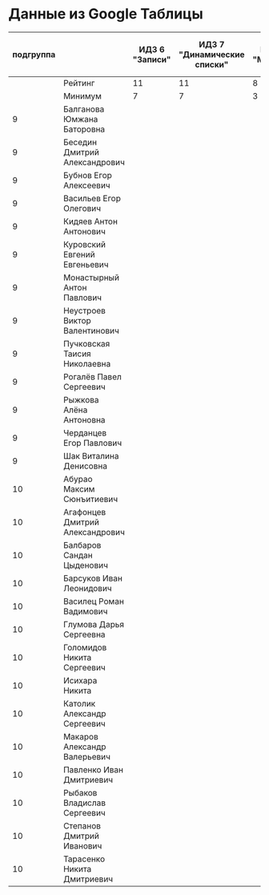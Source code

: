 # Данные из Google Таблицы

| подгруппа |  | ИДЗ 6 "Записи" | ИДЗ 7 "Динамические списки" | ИДЗ 8 "Модули" | ИДЗ 9 "Битовые маски в С++" | ИДЗ | КР 1 | КР 2 | Коллоквиум |
| --- | --- | --- | --- | --- | --- | --- | --- | --- | --- |
|  | Рейтинг | 11 | 11 | 8 | 11 | 41 | 8 | 8 | 15 |
|  | Минимум | 7 | 7 | 3 | 7 | 24 | 6 | 6 | 10 |
| 9 | Балганова Юмжана Баторовна |  |  |  |  | 0 |  |  |  |
| 9 | Беседин Дмитрий Александрович |  |  |  |  | 0 |  |  |  |
| 9 | Бубнов Егор Алексеевич |  |  |  |  | 0 |  |  |  |
| 9 | Васильев Егор Олегович |  |  |  |  | 0 |  |  |  |
| 9 | Кидяев Антон Антонович |  |  |  |  | 0 |  |  |  |
| 9 | Куровский Евгений Евгеньевич |  |  |  |  | 0 |  |  |  |
| 9 | Монастырный Антон Павлович |  |  |  |  | 0 |  |  |  |
| 9 | Неустроев Виктор Валентинович |  |  |  |  | 0 |  |  |  |
| 9 | Пучковская Таисия Николаевна |  |  |  |  | 0 |  |  |  |
| 9 | Рогалёв Павел Сергеевич |  |  |  |  | 0 |  |  |  |
| 9 | Рыжкова Алёна Антоновна |  |  |  |  | 0 |  |  |  |
| 9 | Черданцев Егор Павлович |  |  |  |  | 0 |  |  |  |
| 9 | Шак Виталина Денисовна |  |  |  |  | 0 |  |  |  |
| 10 | Абурао Максим Сюнъитиевич |  |  |  |  | 0 |  |  |  |
| 10 | Агафонцев Дмитрий Александрович |  |  |  |  | 0 |  |  |  |
| 10 | Балбаров Сандан Цыденович |  |  |  |  | 0 |  |  |  |
| 10 | Барсуков Иван Леонидович |  |  |  |  | 0 |  |  |  |
| 10 | Василец Роман Вадимович |  |  |  |  | 0 |  |  |  |
| 10 | Глумова Дарья Сергеевна |  |  |  |  | 0 |  |  |  |
| 10 | Голомидов Никита Сергеевич |  |  |  |  | 0 |  |  |  |
| 10 | Исихара Никита |  |  |  |  | 0 |  |  |  |
| 10 | Католик Александр Сергеевич |  |  |  |  | 0 |  |  |  |
| 10 | Макаров Александр Валерьевич |  |  |  |  | 0 |  |  |  |
| 10 | Павленко Иван Дмитриевич |  |  |  |  | 0 |  |  |  |
| 10 | Рыбаков Владислав Сергеевич |  |  |  |  | 0 |  |  |  |
| 10 | Степанов Дмитрий Иванович |  |  |  |  | 0 |  |  |  |
| 10 | Тарасенко Никита Дмитриевич |  |  |  |  | 0 |  |  |  |
